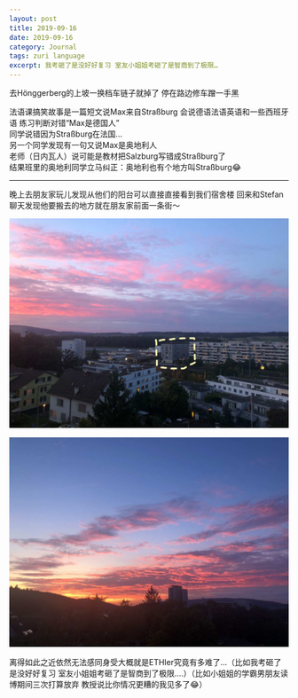 ```yaml
---
layout: post
title: 2019-09-16
date: 2019-09-16
category: Journal
tags: zuri language
excerpt: 我考砸了是没好好复习 室友小姐姐考砸了是智商到了极限…
---
```



去Hönggerberg的上坡一换档车链子就掉了 停在路边修车蹭一手黑  

法语课搞笑故事是一篇短文说Max来自Straßburg 会说德语法语英语和一些西班牙语 练习判断对错“Max是德国人”  
同学说错因为Straßburg在法国…  
另一个同学发现有一句又说Max是奥地利人  
老师（日内瓦人）说可能是教材把Salzburg写错成Straßburg了  
结果班里的奥地利同学立马纠正：奥地利也有个地方叫Straßburg😂

---
晚上去朋友家玩儿发现从他们的阳台可以直接直接看到我们宿舍楼 回来和Stefan聊天发现他要搬去的地方就在朋友家前面一条街～

![](/img/img_9991.jpg)
  
![](/img/img_9992.jpg?)
  
离得如此之近依然无法感同身受大概就是ETHler究竟有多难了…（比如我考砸了是没好好复习 室友小姐姐考砸了是智商到了极限….）（比如小姐姐的学霸男朋友读博期间三次打算放弃 教授说比你情况更糟的我见多了😂）